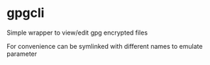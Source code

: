 # gpgcli
Simple wrapper to view/edit gpg encrypted files

For convenience can be symlinked with different names to emulate <mode> parameter
